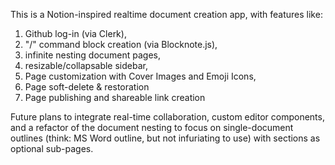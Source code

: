 This is a Notion-inspired realtime document creation app, with features like: 
1. Github log-in (via Clerk),
2. "/" command block creation (via Blocknote.js),
3. infinite nesting document pages,
4. resizable/collapsable sidebar,
5. Page customization with Cover Images and Emoji Icons,
6. Page soft-delete & restoration
7. Page publishing and shareable link creation

Future plans to integrate real-time collaboration, custom editor components, and a refactor of the document nesting to focus on single-document outlines (think: MS Word outline, but not infuriating to use) with sections as optional sub-pages.
